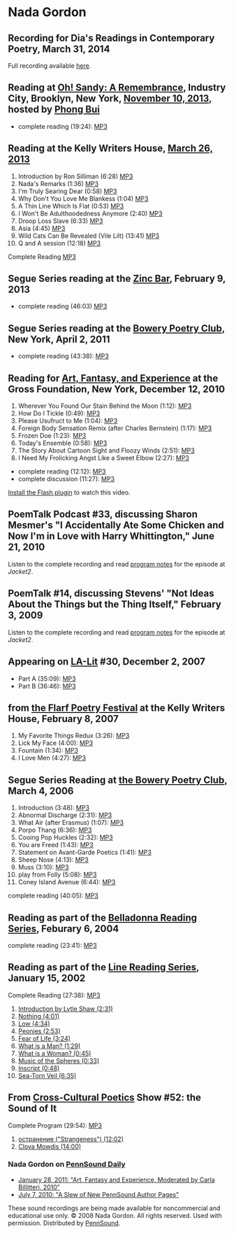 Nada Gordon
===========

Recording for Dia's Readings in Contemporary Poetry, March 31, 2014
-------------------------------------------------------------------

Full recording available [here](http://www.diaart.org/media/watch-listen/bruce-andrews-and-nada-gordon-video-from-readings-in-contemporary-poetry/category/poetry-reading/media-type/video).

Reading at [Oh! Sandy: A Remembrance](Oh-Sandy.php), Industry City, Brooklyn, New York, [November 10, 2013](http://cometogethersandy.com/events/poetry-reading), hosted by [Phong Bui](http://artonair.org/person/phong-bui)
----------------------------------------------------------------------------------------------------------------------------------------------------------------------------------------------------------------------------

-   complete reading (19:24): [MP3](http://media.sas.upenn.edu/pennsound/groups/Oh-Sandy/Gordon-Nada_15_Reading_Oh-Sandy-A-Remembrance_Brooklyn-NY_11-10-13.mp3)

Reading at the Kelly Writers House, [March 26, 2013](http://writing.upenn.edu/wh/calendar/0313.php#26)
------------------------------------------------------------------------------------------------------

1.  Introduction by Ron Silliman (6:28) [MP3](http://media.sas.upenn.edu/pennsound/authors/Gordon/03-26-13/Gordon-Nada_01_Introduction_KWH-UPenn_T_03-26-13.mp3)
2.  Nada's Remarks (1:36) [MP3](http://media.sas.upenn.edu/pennsound/authors/Gordon/03-26-13/Gordon-Nada_02_Remarks_KWH-UPenn_T_03-26-13.mp3)
3.  I'm Truly Searing Dear (0:58) [MP3](http://media.sas.upenn.edu/pennsound/authors/Gordon/03-26-13/Gordon-Nada_03_Im-Truly-Searing-Dear_KWH-UPenn_T_03-26-13.mp3)
4.  Why Don't You Love Me Blankess (1:04) [MP3](http://media.sas.upenn.edu/pennsound/authors/Gordon/03-26-13/Gordon-Nada_04_Why-Dont-You-Love-Me-Blankness_KWH-UPenn_T_03-26-13.mp3)
5.  A Thin Line Which Is Flat (0:53) [MP3](http://media.sas.upenn.edu/pennsound/authors/Gordon/03-26-13/Gordon-Nada_05_A-Thin-Line-Which-Is-Flat_KWH-UPenn_T_03-26-13.mp3)
6.  I Won't Be Adulthoodedness Anymore (2:40) [MP3](http://media.sas.upenn.edu/pennsound/authors/Gordon/03-26-13/Gordon-Nada_06_I-Wont-Be-Adulthoodedness-Anymore_KWH-UPenn_T_03-26-13.mp3)
7.  Droop Loss Slave (6:33) [MP3](http://media.sas.upenn.edu/pennsound/authors/Gordon/03-26-13/Gordon-Nada_07_Droop-Loss-Slave_KWH-UPenn_T_03-26-13.mp3)
8.  Asia (4:45) [MP3](http://media.sas.upenn.edu/pennsound/authors/Gordon/03-26-13/Gordon-Nada_08_Asia_KWH-UPenn_T_03-26-13.mp3)
9.  Wild Cats Can Be Revealed (Vile Lilt) (13:41) [MP3](http://media.sas.upenn.edu/pennsound/authors/Gordon/03-26-13/Gordon-Nada_09_Wild-Cats-Can-Be-Revealed-Vile-Lilt_KWH-UPenn_T_03-26-13.mp3)
10. Q and A session (12:18) [MP3](http://media.sas.upenn.edu/pennsound/authors/Gordon/03-26-13/Gordon-Nada_10_Q-and-A_KWH-UPenn_T_03-26-13.mp3)

Complete Reading [MP3](http://media.sas.upenn.edu/pennsound/authors/Gordon/03-26-13/Gordon-Nada_Complete-Reading_KWH-UPenn_T_03-26-13.mp3)

Segue Series reading at the [Zinc Bar](http://writing.upenn.edu/pennsound/x/Segue-ZINC.php), February 9, 2013
-------------------------------------------------------------------------------------------------------------

-   complete reading (46:03) [MP3](http://media.sas.upenn.edu/pennsound/authors/Gordon/Gordon-Nada_Complete-Recording_Segue-Zinc-Bar_2-9-13.mp3)


Segue Series reading at the [Bowery Poetry Club](Segue-BPC.php), New York, April 2, 2011
----------------------------------------------------------------------------------------

-   complete reading (43:38): [MP3](http://media.sas.upenn.edu/pennsound/authors/Gordon/Gordon-Nada_Complete-Reading_Segue-BPC_4-2-11.mp3)

Reading for [Art, Fantasy, and Experience](http://writing.upenn.edu/pennsound/x/Fantasy.php) at the Gross Foundation, New York, December 12, 2010
-------------------------------------------------------------------------------------------------------------------------------------------------

1.  Wherever You Found Our Stain Behind the Moon (1:12): [MP3](http://media.sas.upenn.edu/pennsound/authors/Gordon/12-12-10/Gordon-Nada_01_Wherever-You-Found-Our-Stain_Art-Fantasy-Experience_Gross-Foundation_NY_12-12-10.mp3)
2.  How Do I Tickle (0:49): [MP3](http://media.sas.upenn.edu/pennsound/authors/Gordon/12-12-10/Gordon-Nada_02_How-Do-I-Tickle_Art-Fantasy-Experience_Gross-Foundation_NY_12-12-10.mp3)
3.  Please Usufruct to Me (1:04): [MP3](http://media.sas.upenn.edu/pennsound/authors/Gordon/12-12-10/Gordon-Nada_03_Please-Usufruct-To-Me_Art-Fantasy-Experience_Gross-Foundation_NY_12-12-10.mp3)
4.  Foreign Body Sensation Remix (after Charles Bernstein) (1:17): [MP3](http://media.sas.upenn.edu/pennsound/authors/Gordon/12-12-10/Gordon-Nada_04_Foreign-Body-Sensation-Remix_Art-Fantasy-Experience_Gross-Foundation_NY_12-12-10.mp3)
5.  Frozen Doe (1:23): [MP3](http://media.sas.upenn.edu/pennsound/authors/Gordon/12-12-10/Gordon-Nada_05_Frozen-Doe_Art-Fantasy-Experience_Gross-Foundation_NY_12-12-10.mp3)
6.  Today's Ensemble (0:58): [MP3](http://media.sas.upenn.edu/pennsound/authors/Gordon/12-12-10/Gordon-Nada_06_Todays-Ensemble_Art-Fantasy-Experience_Gross-Foundation_NY_12-12-10.mp3)
7.  The Story About Cartoon Sight and Floozy Winds (2:51): [MP3](http://media.sas.upenn.edu/pennsound/authors/Gordon/12-12-10/Gordon-Nada_07_The-Story-About-Cartoon-Sight_Art-Fantasy-Experience_Gross-Foundation_NY_12-12-10.mp3)
8.  I Need My Frolicking Angst Like a Sweet Elbow (2:27): [MP3](http://media.sas.upenn.edu/pennsound/authors/Gordon/12-12-10/Gordon-Nada_08_I-Need-My-Frolicking-Angst_Art-Fantasy-Experience_Gross-Foundation_NY_12-12-10.mp3)

-   complete reading (12:12): [MP3](http://media.sas.upenn.edu/pennsound/authors/Gordon/12-12-10/Gordon-Nada_Complete-Reading_Art-Fantasy-Experience_Gross-Foundation_NY_12-12-10.mp3)
-   complete discussion (11:27): [MP3](http://media.sas.upenn.edu/pennsound/groups/Fantasy_Gross-Fdn/Discussion_Fantasy_Gross-Fdn_NYC_12-12-10.mp3)

  

[Install the Flash plugin](http://get.adobe.com/flashplayer/) to watch this video.

PoemTalk Podcast \#33, discussing Sharon Mesmer's "I Accidentally Ate Some Chicken and Now I'm in Love with Harry Whittington," June 21, 2010
---------------------------------------------------------------------------------------------------------------------------------------------

Listen to the complete recording and read [program notes](https://jacket2.org/poemtalk/flarf-corrosive-poemtalk-33) for the episode at *Jacket2*.

PoemTalk \#14, discussing Stevens' "Not Ideas About the Things but the Thing Itself," February 3, 2009
------------------------------------------------------------------------------------------------------

Listen to the complete recording and read [program notes](https://jacket2.org/poemtalk/its-new-reality-man-poemtalk-14) for the episode at *Jacket2*.

Appearing on [LA-Lit](http://writing.upenn.edu/pennsound/x/LA-Lit.html) \#30, December 2, 2007
----------------------------------------------------------------------------------------------

-   Part A (35:09): [MP3](http://media.sas.upenn.edu/pennsound/groups/LA-Lit/Gordon-Nada-LA-Lit_30_Part-A_Betalevel-LA_12-2-2007.mp3)
-   Part B (36:46): [MP3](http://media.sas.upenn.edu/pennsound/groups/LA-Lit/Gordon-Nada-LA-Lit_30_Part-B_Betalevel-LA_12-2-2007.mp3)


from [the Flarf Poetry Festival](http://writing.upenn.edu/pennsound/x/Flarf-Festival.html) at the Kelly Writers House, February 8, 2007
---------------------------------------------------------------------------------------------------------------------------------------

1.  My Favorite Things Redux (3:26): [MP3](http://media.sas.upenn.edu/pennsound/authors/Gordon/Flarf-Fest/Gordon-Nada_01_My-Favorite_Flarf-Festival_KWH_2-8-07.mp3)
2.  Lick My Face (4:00): [MP3](http://media.sas.upenn.edu/pennsound/authors/Gordon/Flarf-Fest/Gordon-Nada_02_Lick-My-Face_Flarf-Festival_KWH_2-8-07.mp3)
3.  Fountain (1:34): [MP3](http://media.sas.upenn.edu/pennsound/authors/Gordon/Flarf-Fest/Gordon-Nada_03_Fountain_Flarf-Festival_KWH_2-8-07.mp3)
4.  I Love Men (4:27): [MP3](http://media.sas.upenn.edu/pennsound/authors/Gordon/Flarf-Fest/Gordon-Nada_04_I-Love-Men_Flarf-Festival_KWH_2-8-07.mp3)

Segue Series Reading at [the Bowery Poetry Club](http://writing.upenn.edu/pennsound/x/Segue-BPC.html), March 4, 2006
--------------------------------------------------------------------------------------------------------------------

1.  Introduction (3:48): [MP3](http://media.sas.upenn.edu/pennsound/authors/Gordon/Segue_3-4-06/Gordon-Nada_1_introduction_Segue_NY_3-4-06.mp3)
2.  Abnormal Discharge (2:31): [MP3](http://media.sas.upenn.edu/pennsound/authors/Gordon/Segue_3-4-06/Gordon-Nada_2_Abnormal-Discharge_Segue_NY_3-4-06.mp3)
3.  What Air (after Erasmus) (1:07): [MP3](http://media.sas.upenn.edu/pennsound/authors/Gordon/Segue_3-4-06/Gordon-Nada_3_What-Air_Segue_NY_3-4-06.mp3)
4.  Porpo Thang (6:36): [MP3](http://media.sas.upenn.edu/pennsound/authors/Gordon/Segue_3-4-06/Gordon-Nada_4_Porpo-Thang_Segue_NY_3-4-06.mp3)
5.  Cooing Pop Huckles (2:32): [MP3](http://media.sas.upenn.edu/pennsound/authors/Gordon/Segue_3-4-06/Gordon-Nada_5_Cooing-Pop-Huckles_Segue_NY_3-4-06.mp3)
6.  You are Freed (1:43): [MP3](http://media.sas.upenn.edu/pennsound/authors/Gordon/Segue_3-4-06/Gordon-Nada_6_You-are-Freed_Segue-NY_3-4-06.mp3)
7.  Statement on Avant-Garde Poetics (1:41): [MP3](http://media.sas.upenn.edu/pennsound/authors/Gordon/Segue_3-4-06/Gordon-Nada_7_Statement-on-Avant-Garde-Poetics_Segue_NY_3-4-06.mp3)
8.  Sheep Nose (4:13): [MP3](http://media.sas.upenn.edu/pennsound/authors/Gordon/Segue_3-4-06/Gordon-Nada_8_Sheep-Nose_Segue_NY_3-4-06.mp3)
9.  Muss (3:10): [MP3](http://media.sas.upenn.edu/pennsound/authors/Gordon/Segue_3-4-06/Gordon-Nada_9_Muss_Segue_NY_3-4-06.mp3)
10. play from Folly (5:08): [MP3](http://media.sas.upenn.edu/pennsound/authors/Gordon/Segue_3-4-06/Gordon-Nada_10_play-from-Folly_Segue_NY_3-4-06.mp3)
11. Coney Island Avenue (6:44): [MP3](http://media.sas.upenn.edu/pennsound/authors/Gordon/Segue_3-4-06/Gordon-Nada_11_Coney-Island-Ave_Segue_NY_3-4-06.mp3)

complete reading (40:05): [MP3](http://media.sas.upenn.edu/pennsound/authors/Gordon/Gordon-Nada_Segue_NY_3-4-06.mp3)

Reading as part of the [Belladonna Reading Series](http://writing.upenn.edu/pennsound/x/Belladonna.php), Feburary 6, 2004
-------------------------------------------------------------------------------------------------------------------------

complete reading (23:41): [MP3](http://media.sas.upenn.edu/pennsound/authors/Gordon/Gordon-Nada_Belladonna_2-6-04.mp3)

Reading as part of the [Line Reading Series](http://writing.upenn.edu/pennsound/x/Line-Reading-Series.html), January 15, 2002
-----------------------------------------------------------------------------------------------------------------------------

Complete Reading (27:38): [MP3](http://media.sas.upenn.edu/pennsound/authors/Gordon/Line-Reading-Series_1-15-02/Gordon-Nada_Complete-Reading_Line-Reading-Series_1-15-02.mp3)  
1. [Introduction by Lytle Shaw (2:31)](http://media.sas.upenn.edu/Pennsound/authors/Gordon/Line-Reading-Series_1-15-02/Gordon-Nada_01_Introduction-by-Lytle-Shaw_Line-Reading-Series_1-15-02.mp3)  
2. [Nothing (4:01)](http://media.sas.upenn.edu/Pennsound/authors/Gordon/Line-Reading-Series_1-15-02/Gordon-Nada_02_Nothing_Line-Reading-Series_1-15-02.mp3)  
3. [Low (4:34)](http://media.sas.upenn.edu/Pennsound/authors/Gordon/Line-Reading-Series_1-15-02/Gordon-Nada_03_Low_Line-Reading-Series_1-15-02.mp3)  
4. [Peonies (2:53)](http://media.sas.upenn.edu/Pennsound/authors/Gordon/Line-Reading-Series_1-15-02/Gordon-Nada_04_Peonies_Line-Reading-Series_1-15-02.mp3)  
5. [Fear of Life (3:24)](http://media.sas.upenn.edu/Pennsound/authors/Gordon/Line-Reading-Series_1-15-02/Gordon-Nada_05_Fear-of-Life_Line-Reading-Series_1-15-02.mp3)  
6. [What is a Man? (1:29)](http://media.sas.upenn.edu/Pennsound/authors/Gordon/Line-Reading-Series_1-15-02/Gordon-Nada_06_What-is-a-Man_Line-Reading-Series_1-15-02.mp3)  
7. [What is a Woman? (0:45)](http://media.sas.upenn.edu/Pennsound/authors/Gordon/Line-Reading-Series_1-15-02/Gordon-Nada_07_What-is-a-Woman_Line-Reading-Series_1-15-02.mp3)  
8. [Music of the Spheres (0:33)](http://media.sas.upenn.edu/Pennsound/authors/Gordon/Line-Reading-Series_1-15-02/Gordon-Nada_08_Music-of-the-Spheres_Line-Reading-Series_1-15-02.mp3)  
9. [Inscript (0:48)](http://media.sas.upenn.edu/Pennsound/authors/Gordon/Line-Reading-Series_1-15-02/Gordon-Nada_09_Inscript_Line-Reading-Series_1-15-02.mp3)  
10. [Sea-Torn Veil (6:35)](http://media.sas.upenn.edu/Pennsound/authors/Gordon/Line-Reading-Series_1-15-02/Gordon-Nada_10_Sea-Torn-Veil_Line-Reading-Series_1-15-02.mp3)

From [Cross-Cultural Poetics](http://writing.upenn.edu/pennsound/x/XCP.html) Show \#52: the Sound of It
-------------------------------------------------------------------------------------------------------

Complete Program (29:54): [MP3](http://media.sas.upenn.edu/pennsound/groups/XCP/XCP_52_Gordon_2004.mp3)  
1. [остранение ("Strangeness") (12:02)](http://media.sas.upenn.edu/Pennsound/authors/Gordon/XCP_52_Poems_2004/Gordon-Nada_01_Strangeness_XCP_52_2004.mp3)  
2. [Clova Mowdis (14:00)](http://media.sas.upenn.edu/Pennsound/authors/Gordon/XCP_52_Poems_2004/Gordon-Nada_02_Clova%20Mowdis_XCP_52_2004.mp3)

### Nada Gordon on [PennSound Daily](http://writing.upenn.edu/pennsound/daily/)

-   [January 28, 2011: "Art, Fantasy and Experience, Moderated by Carla Billitteri, 2010"](http://writing.upenn.edu/pennsound/daily/201101.php#28_14:13)
-   [July 7, 2010: "A Slew of New PennSound Author Pages"](http://writing.upenn.edu/pennsound/daily/201007.php#7_17:15)

These sound recordings are being made available for noncommercial and educational use only.
© 2008 Nada Gordon. All rights reserved. Used with permission. Distributed by [PennSound](http://writing.upenn.edu/pennsound/index.html).
